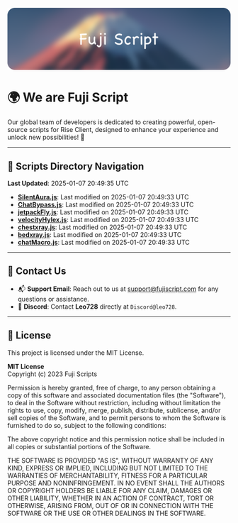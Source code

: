 ![Banner](.github/b.webp)

# 🌍 **We are Fuji Script**

Our global team of developers is dedicated to creating powerful, open-source scripts for Rise Client, designed to enhance your experience and unlock new possibilities! 🌟

---
<!-- SCRIPTS_NAVIGATION_START -->
## 📂 **Scripts Directory Navigation**

**Last Updated**: 2025-01-07 20:49:35 UTC

- **[SilentAura.js](scripts/SilentAura.js)**: Last modified on 2025-01-07 20:49:33 UTC
- **[ChatBypass.js](scripts/ChatBypass.js)**: Last modified on 2025-01-07 20:49:33 UTC
- **[jetpackFly.js](scripts/jetpackFly.js)**: Last modified on 2025-01-07 20:49:33 UTC
- **[velocityHylex.js](scripts/velocityHylex.js)**: Last modified on 2025-01-07 20:49:33 UTC
- **[chestxray.js](scripts/chestxray.js)**: Last modified on 2025-01-07 20:49:33 UTC
- **[bedxray.js](scripts/bedxray.js)**: Last modified on 2025-01-07 20:49:33 UTC
- **[chatMacro.js](scripts/chatMacro.js)**: Last modified on 2025-01-07 20:49:33 UTC

<!-- SCRIPTS_NAVIGATION_END -->

---

## 💬 **Contact Us**  
- 📬 **Support Email**: Reach out to us at [support@fujiscript.com](mailto:support@fujiscript.com) for any questions or assistance.  
- 💬 **Discord**: Contact **Leo728** directly at `Discord@leo728`.

---

## 📜 **License**

This project is licensed under the MIT License.  

**MIT License**  
Copyright (c) 2023 Fuji Scripts  

Permission is hereby granted, free of charge, to any person obtaining a copy of this software and associated documentation files (the "Software"), to deal in the Software without restriction, including without limitation the rights to use, copy, modify, merge, publish, distribute, sublicense, and/or sell copies of the Software, and to permit persons to whom the Software is furnished to do so, subject to the following conditions:  

The above copyright notice and this permission notice shall be included in all copies or substantial portions of the Software.  

THE SOFTWARE IS PROVIDED "AS IS", WITHOUT WARRANTY OF ANY KIND, EXPRESS OR IMPLIED, INCLUDING BUT NOT LIMITED TO THE WARRANTIES OF MERCHANTABILITY, FITNESS FOR A PARTICULAR PURPOSE AND NONINFRINGEMENT. IN NO EVENT SHALL THE AUTHORS OR COPYRIGHT HOLDERS BE LIABLE FOR ANY CLAIM, DAMAGES OR OTHER LIABILITY, WHETHER IN AN ACTION OF CONTRACT, TORT OR OTHERWISE, ARISING FROM, OUT OF OR IN CONNECTION WITH THE SOFTWARE OR THE USE OR OTHER DEALINGS IN THE SOFTWARE.  
